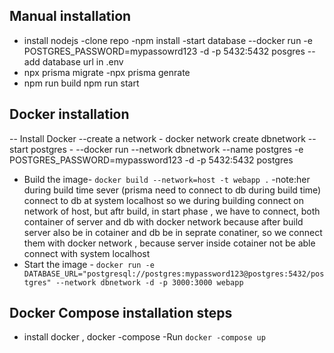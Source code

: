 ## Manual installation

- install nodejs
  -clone repo
  -npm install
  -start database
  --docker run -e POSTGRES_PASSWORD=mypassowrd123 -d -p 5432:5432 posgres
  -- add database url in .env
- npx prisma migrate
  -npx prisma genrate
- npm run build
  npm run start

## Docker installation

-- Install Docker
--create a network - docker network create dbnetwork
-- start postgres - --docker run --network dbnetwork --name postgres -e POSTGRES_PASSWORD=mypassword123 -d -p 5432:5432 postgres

- Build the image- `docker build --network=host -t webapp .`
  -note:her during build time sever (prisma need to connect to db during build time) connect to db at system localhost so we during building connect on network of host, but aftr build, in start phase , we have to connect, both container of server and db with docker network because after build server also be in cotainer and db be in seprate conatiner, so we connect them with docker network , because server inside cotainer not be able connect with system localhost
- Start the image - `docker run -e DATABASE_URL="postgresql://postgres:mypassword123@postgres:5432/postgres" --network dbnetwork -d -p 3000:3000 webapp`

## Docker Compose installation steps

- install docker , docker -compose
  -Run `docker -compose up`
